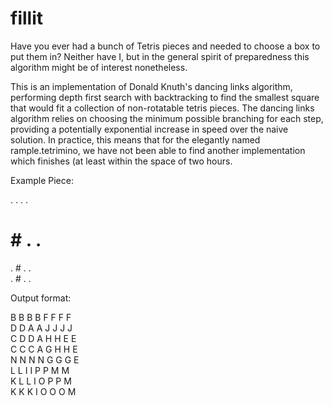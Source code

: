 # fillit
Have you ever had a bunch of Tetris pieces and needed to choose a box to put them in? Neither have I, but in the general spirit of preparedness this algorithm might be of interest nonetheless.

This is an implementation of Donald Knuth's dancing links algorithm, performing depth first search with backtracking to find the smallest square that would fit a collection of non-rotatable tetris pieces. The dancing links algorithm relies on choosing the minimum possible branching for each step, providing a potentially exponential increase in speed over the naive solution. In practice, this means that for the elegantly named rample.tetrimino, we have not been able to find another implementation which finishes (at least within the space of two hours.

Example Piece:

. . . .</br>
# # . .</br>
. # . .</br>
. # . .</br>

Output format:

B B B B F F F F</br>
D D A A J J J J</br>
C D D A H H E E</br>
C C C A G H H E</br>
N N N N G G G E</br>
L L I I P P M M</br>
K L L I O P P M</br>
K K K I O O O M
